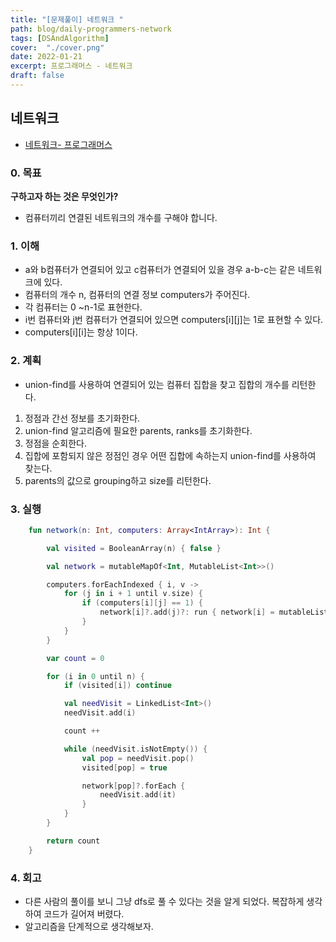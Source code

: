 ```yaml
---
title: "[문제풀이] 네트워크 "
path: blog/daily-programmers-network
tags: [DSAndAlgorithm]
cover:  "./cover.png"
date: 2022-01-21
excerpt: 프로그래머스 - 네트워크
draft: false
---
```



## 네트워크
* [네트워크- 프로그래머스](https://programmers.co.kr/learn/courses/30/lessons/43162)

### 0. 목표 
**구하고자 하는 것은 무엇인가?**
- 컴퓨터끼리 연결된 네트워크의 개수를 구해야 합니다.

### 1. 이해 
- a와 b컴퓨터가 연결되어 있고 c컴퓨터가 연결되어 있을 경우 a-b-c는 같은 네트워크에 있다.
- 컴퓨터의 개수 n, 컴퓨터의 연결 정보 computers가 주어진다.
- 각 컴퓨터는 0 ~n-1로 표현한다.
- i번 컴퓨터와 j번 컴퓨터가 연결되어 있으면 computers[i][j]는 1로 표현할 수 있다.
- computers[i][i]는 항상 1이다.


### 2. 계획

- union-find를 사용하여 연결되어 있는 컴퓨터 집합을 찾고 집합의 개수를 리턴한다.
1. 정점과 간선 정보를 초기화한다.
2. union-find 알고리즘에 필요한 parents, ranks를 초기화한다.
3. 정점을 순회한다.
4. 집합에 포함되지 않은 정점인 경우 어떤 집합에 속하는지 union-find를 사용하여 찾는다.
5. parents의 값으로 grouping하고 size를 리턴한다.


### 3. 실행
```kotlin
    fun network(n: Int, computers: Array<IntArray>): Int {

        val visited = BooleanArray(n) { false }

        val network = mutableMapOf<Int, MutableList<Int>>()

        computers.forEachIndexed { i, v ->
            for (j in i + 1 until v.size) {
                if (computers[i][j] == 1) {
                    network[i]?.add(j)?: run { network[i] = mutableListOf(j) }
                }
            }
        }

        var count = 0

        for (i in 0 until n) {
            if (visited[i]) continue

            val needVisit = LinkedList<Int>()
            needVisit.add(i)

            count ++

            while (needVisit.isNotEmpty()) {
                val pop = needVisit.pop()
                visited[pop] = true

                network[pop]?.forEach {
                    needVisit.add(it)
                }
            }
        }

        return count
    }
```

### 4. 회고 
- 다른 사람의 풀이를 보니 그냥 dfs로 풀 수 있다는 것을 알게 되었다. 복잡하게 생각하여 코드가 길어져 버렸다.
- 알고리즘을 단계적으로 생각해보자.

